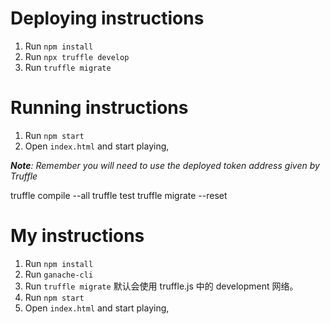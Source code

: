 # Deploying instructions
1. Run `npm install`
2. Run `npx truffle develop`
3. Run `truffle migrate`

# Running instructions
1. Run `npm start`
2. Open `index.html` and start playing, 

***Note**: Remember you will need to use the deployed token address given by Truffle*

truffle compile --all
truffle test
truffle migrate --reset

# My instructions
1. Run `npm install`
2. Run `ganache-cli`
3. Run `truffle migrate`
默认会使用 truffle.js 中的 development 网络。
4. Run `npm start`
5. Open `index.html` and start playing,


